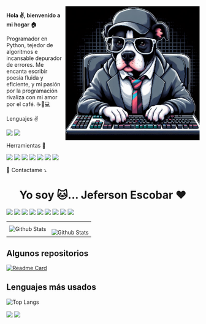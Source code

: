 <img src="./assets/dog.jpg" alt="ilustração de um computador" min-width="300px" max-width="380px" width="350px" align="right">

**Hola ✌️, bienvenido a mi hogar 🏠**
<p align="left"> 
  Programador en Python, tejedor de algoritmos e incansable depurador de errores. Me encanta escribir poesía fluida y eficiente, y mi pasión por la programación rivaliza con mi amor por el café. ☕🐍💻
</p>

<p>Lenguajes ✌️</p>

<p align="left">
  <img src="https://img.shields.io/badge/Python-14354C?style=for-the-badge&logo=python&logoColor=white">
  <img src="https://img.shields.io/badge/Shell_Script-121011?style=for-the-badge&logo=gnu-bash&logoColor=white">
  
</p>

<p>Herramientas 🔨</p>

<p align="left">
    <img src="https://img.shields.io/badge/Linux-FCC624?style=for-the-badge&logo=linux&logoColor=black">
    <img src="https://img.shields.io/badge/GIT-E44C30?style=for-the-badge&logo=git&logoColor=white">
    <img src="https://img.shields.io/badge/sublime_text-%23575757.svg?&style=for-the-badge&logo=sublime-text&logoColor=important">
    <img src="https://img.shields.io/badge/Notion-000000?style=for-the-badge&logo=notion&logoColor=white">
    <img src="https://img.shields.io/badge/VIM-%2311AB00.svg?&style=for-the-badge&logo=vim&logoColor=white">
    <img src="https://img.shields.io/badge/SQLite-07405E?style=for-the-badge&logo=sqlite&logoColor=white">
    <img src="https://img.shields.io/badge/MySQL-00000F?style=for-the-badge&logo=mysql&logoColor=white">
</p>

<p align="left">
  💌 Contactame ⤵️
</p>

<h1 align="center">Yo soy 🐱... Jeferson Escobar ❤️</h1>

![](https://img.shields.io/badge/Udemy-EC5252?style=for-the-badge&logo=Udemy&logoColor=white)
![](https://img.shields.io/badge/Edx-193A3E?style=for-the-badge&logo=edx&logoColor=white)
![](https://img.shields.io/badge/-Sololearn-3a464b?style=for-the-badge&logo=Sololearn&logoColor=white)
![](https://img.shields.io/badge/freecodecamp-27273D?style=for-the-badge&logo=freecodecamp&logoColor=white)
![](https://img.shields.io/badge/MDN_Web_Docs-black?style=for-the-badge&logo=mdnwebdocs&logoColor=white)
![](https://img.shields.io/badge/Codecademy-FFF0E5?style=for-the-badge&logo=codecademy&logoColor=303347)
![](https://img.shields.io/badge/Coursera-0056D2?style=for-the-badge&logo=Coursera&logoColor=white)
![](https://img.shields.io/badge/Exercism-009CAB?style=for-the-badge&logo=exercism&logoColor=white)
![](https://img.shields.io/badge/Khan%20Academy-14BF96?style=for-the-badge&logo=Khan%20Academy&logoColor=white)

<table>
  <tr>
    <td>
      <img
        align="left"
        src="https://github-readme-stats.vercel.app/api?username=TheAnom&theme=radical&hide_border=false"
        alt="Github Stats"
      />
    </td>
    <td>
      <br />
      <img
        align="left"
        src="https://github-readme-streak-stats.herokuapp.com/?user=TheAnom&theme=dark&hide_border=false"
        alt="Github Stats"
      />
    </td>
  </tr>
</table>

## Algunos repositorios

[![Readme Card](https://github-readme-stats.vercel.app/api/pin/?username=TheAnom&repo=estudiantes-base)](https://github.com/anuraghazra/github-readme-stats)

## Lenguajes más usados

![Top Langs](https://github-readme-stats.vercel.app/api/top-langs/?username=TheAnom)

<img align="center" src="https://img.shields.io/badge/Made%20for-VSCode-1f425f.svg">
<img align="center" src="https://img.shields.io/badge/Made%20with-Markdown-1f425f.svg">
